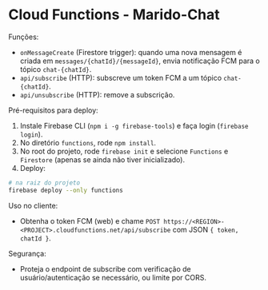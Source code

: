 # Cloud Functions - Marido-Chat

Funções:

- `onMessageCreate` (Firestore trigger): quando uma nova mensagem é criada em `messages/{chatId}/{messageId}`, envia notificação FCM para o tópico `chat-{chatId}`.
- `api/subscribe` (HTTP): subscreve um token FCM a um tópico `chat-{chatId}`.
- `api/unsubscribe` (HTTP): remove a subscrição.

Pré-requisitos para deploy:

1. Instale Firebase CLI (`npm i -g firebase-tools`) e faça login (`firebase login`).
2. No diretório `functions`, rode `npm install`.
3. No root do projeto, rode `firebase init` e selecione `Functions` e `Firestore` (apenas se ainda não tiver inicializado).
4. Deploy:

```bash
# na raiz do projeto
firebase deploy --only functions
```

Uso no cliente:

- Obtenha o token FCM (web) e chame `POST https://<REGION>-<PROJECT>.cloudfunctions.net/api/subscribe` com JSON `{ token, chatId }`.

Segurança:
- Proteja o endpoint de subscribe com verificação de usuário/autenticação se necessário, ou limite por CORS.
